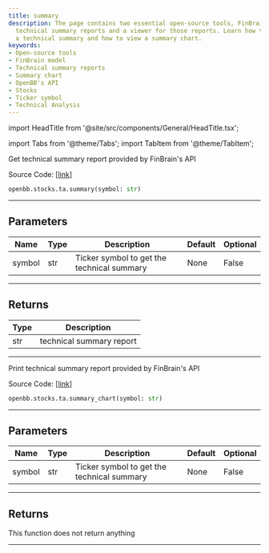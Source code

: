```yaml
---
title: summary
description: The page contains two essential open-source tools, FinBrain's model for
  technical summary reports and a viewer for those reports. Learn how to populate
  a technical summary and how to view a summary chart.
keywords:
- Open-source tools
- FinBrain model
- Technical summary reports
- Summary chart
- OpenBB's API
- Stocks
- Ticker symbol
- Technical Analysis
---
```


import HeadTitle from '@site/src/components/General/HeadTitle.tsx';

<HeadTitle title="stocks.ta.summary - Reference | OpenBB SDK Docs" />

import Tabs from '@theme/Tabs';
import TabItem from '@theme/TabItem';

<Tabs>
<TabItem value="model" label="Model" default>

Get technical summary report provided by FinBrain's API

Source Code: [[link](https://github.com/OpenBB-finance/OpenBB/tree/main/openbb_terminal/stocks/technical_analysis/finbrain_model.py#L15)]

```python
openbb.stocks.ta.summary(symbol: str)
```

---

## Parameters

| Name | Type | Description | Default | Optional |
| ---- | ---- | ----------- | ------- | -------- |
| symbol | str | Ticker symbol to get the technical summary | None | False |


---

## Returns

| Type | Description |
| ---- | ----------- |
| str | technical summary report |
---

</TabItem>
<TabItem value="view" label="Chart">

Print technical summary report provided by FinBrain's API

Source Code: [[link](https://github.com/OpenBB-finance/OpenBB/tree/main/openbb_terminal/stocks/technical_analysis/finbrain_view.py#L14)]

```python
openbb.stocks.ta.summary_chart(symbol: str)
```

---

## Parameters

| Name | Type | Description | Default | Optional |
| ---- | ---- | ----------- | ------- | -------- |
| symbol | str | Ticker symbol to get the technical summary | None | False |


---

## Returns

This function does not return anything

---

</TabItem>
</Tabs>
